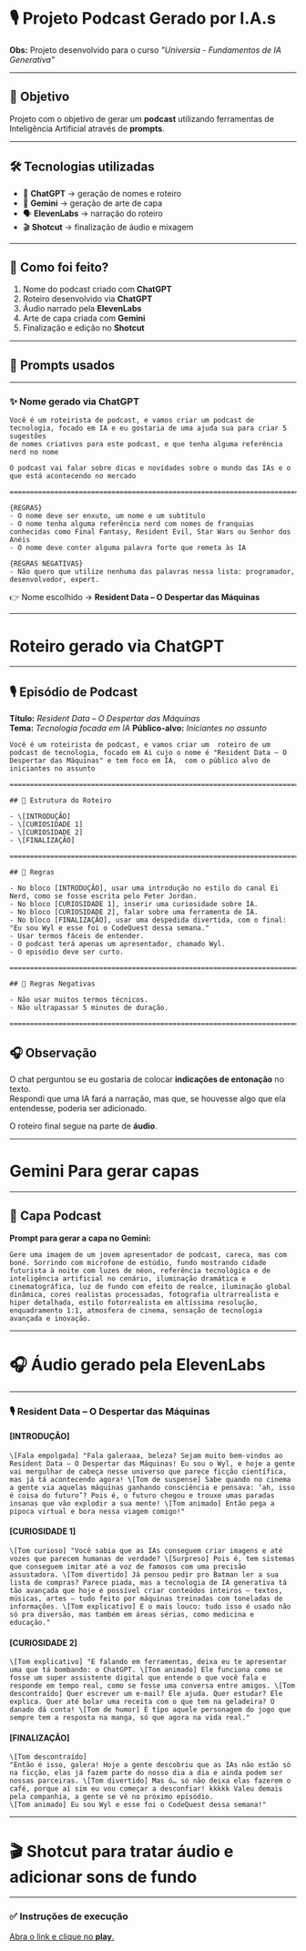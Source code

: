# 🎙️ Projeto Podcast Gerado por I.A.s

**Obs:** Projeto desenvolvido para o curso *"Universia - Fundamentos de IA Generativa"*

---

## 🎯 Objetivo

Projeto com o objetivo de gerar um **podcast** utilizando ferramentas de Inteligência Artificial através de **prompts**.

---

## 🛠️ Tecnologias utilizadas

* 🤖 **ChatGPT** → geração de nomes e roteiro
* 🎨 **Gemini** → geração de arte de capa
* 🗣️ **ElevenLabs** → narração do roteiro
* 🎬 **Shotcut** → finalização de áudio e mixagem

---

## 📌 Como foi feito?

1. Nome do podcast criado com **ChatGPT**
2. Roteiro desenvolvido via **ChatGPT**
3. Áudio narrado pela **ElevenLabs**
4. Arte de capa criada com **Gemini**
5. Finalização e edição no **Shotcut**

---

## 🧾 Prompts usados

---

### ✨ Nome gerado via ChatGPT

```text
Você é um roteirista de podcast, e vamos criar um podcast de tecnologia, focado em IA e eu gostaria de uma ajuda sua para criar 5 sugestões
de nomes criativos para este podcast, e que tenha alguma referência nerd no nome

O podcast vai falar sobre dicas e novidades sobre o mundo das IAs e o que está acontecendo no mercado

======================================================================================================

{REGRAS}
- O nome deve ser enxuto, um nome e um subtítulo
- O nome tenha alguma referência nerd com nomes de franquias conhecidas como Final Fantasy, Resident Evil, Star Wars ou Senhor dos Anéis
- O nome deve conter alguma palavra forte que remeta às IA

{REGRAS NEGATIVAS}
- Não quero que utilize nenhuma das palavras nessa lista: programador, desenvolvedor, expert.
```

👉 Nome escolhido → **Resident Data – O Despertar das Máquinas**

---

# Roteiro gerado via ChatGPT
---

## 🎙️ Episódio de Podcast  
**Título:** *Resident Data – O Despertar das Máquinas*  
**Tema:** *Tecnologia focada em IA* 
**Público-alvo:** *Iniciantes no assunto*

```text
Você é um roteirista de podcast, e vamos criar um  roteiro de um podcast de tecnologia, focado em Ai cujo o nome é "Resident Data – O Despertar das Máquinas" e tem foco em IA,  com o público alvo de iniciantes no assunto

======================================================================================================

## 📑 Estrutura do Roteiro

- \[INTRODUÇÃO]  
- \[CURIOSIDADE 1]  
- \[CURIOSIDADE 2]  
- \[FINALIZAÇÃO]  

======================================================================================================

## 📌 Regras

- No bloco [INTRODUÇÃO], usar uma introdução no estilo do canal Ei Nerd, como se fosse escrita pelo Peter Jordan.  
- No bloco [CURIOSIDADE 1], inserir uma curiosidade sobre IA.  
- No bloco [CURIOSIDADE 2], falar sobre uma ferramenta de IA.  
- No bloco [FINALIZAÇÃO], usar uma despedida divertida, com o final: "Eu sou Wyl e esse foi o CodeQuest dessa semana." 
- Usar termos fáceis de entender.  
- O podcast terá apenas um apresentador, chamado Wyl.  
- O episódio deve ser curto.  

======================================================================================================

## 🚫 Regras Negativas

- Não usar muitos termos técnicos.  
- Não ultrapassar 5 minutos de duração.  

======================================================================================================
```

## 🎧 Observação

O chat perguntou se eu gostaria de colocar **indicações de entonação** no texto.  
Respondi que uma IA fará a narração, mas que, se houvesse algo que ela entendesse, poderia ser adicionado.  

O roteiro final segue na parte de **áudio**. 

---

# Gemini Para gerar capas
---

## 🎨 Capa Podcast  

**Prompt para gerar a capa no Gemini:**

```text
Gere uma imagem de um jovem apresentador de podcast, careca, mas com boné. Sorrindo com microfone de estúdio, fundo mostrando cidade futurista à noite com luzes de néon, referência tecnológica e de inteligência artificial no cenário, iluminação dramática e cinematográfica, luz de fundo com efeito de realce, iluminação global dinâmica, cores realistas processadas, fotografia ultrarrealista e hiper detalhada, estilo fotorrealista em altíssima resolução, enquadramento 1:1, atmosfera de cinema, sensação de tecnologia avançada e inovação.  
```
---

# 🎧 Áudio gerado pela ElevenLabs
---

### 🎙️ Resident Data – O Despertar das Máquinas  

#### \[INTRODUÇÃO] 
```text
\[Fala empolgada] "Fala galeraaa, beleza? Sejam muito bem-vindos ao Resident Data – O Despertar das Máquinas! Eu sou o Wyl, e hoje a gente vai mergulhar de cabeça nesse universo que parece ficção científica, mas já tá acontecendo agora! \[Tom de suspense] Sabe quando no cinema a gente via aquelas máquinas ganhando consciência e pensava: ‘ah, isso é coisa do futuro’? Pois é, o futuro chegou e trouxe umas paradas insanas que vão explodir a sua mente! \[Tom animado] Então pega a pipoca virtual e bora nessa viagem comigo!"
```

#### \[CURIOSIDADE 1] 
```text
\[Tom curioso] "Você sabia que as IAs conseguem criar imagens e até vozes que parecem humanas de verdade? \[Surpreso] Pois é, tem sistemas que conseguem imitar até a voz de famosos com uma precisão assustadora. \[Tom divertido] Já pensou pedir pro Batman ler a sua lista de compras? Parece piada, mas a tecnologia de IA generativa tá tão avançada que hoje é possível criar conteúdos inteiros — textos, músicas, artes — tudo feito por máquinas treinadas com toneladas de informações. \[Tom explicativo] E o mais louco: tudo isso é usado não só pra diversão, mas também em áreas sérias, como medicina e educação."
```

#### \[CURIOSIDADE 2] 
```text
\[Tom explicativo] "E falando em ferramentas, deixa eu te apresentar uma que tá bombando: o ChatGPT. \[Tom animado] Ele funciona como se fosse um super assistente digital que entende o que você fala e responde em tempo real, como se fosse uma conversa entre amigos. \[Tom descontraído] Quer escrever um e-mail? Ele ajuda. Quer estudar? Ele explica. Quer até bolar uma receita com o que tem na geladeira? O danado dá conta! \[Tom de humor] É tipo aquele personagem do jogo que sempre tem a resposta na manga, só que agora na vida real."
```

#### \[FINALIZAÇÃO]
```text
\[Tom descontraído]
"Então é isso, galera! Hoje a gente descobriu que as IAs não estão só na ficção, elas já fazem parte do nosso dia a dia e ainda podem ser nossas parceiras. \[Tom divertido] Mas ó… só não deixa elas fazerem o café, porque aí sim eu vou começar a desconfiar! kkkkk Valeu demais pela companhia, a gente se vê no próximo episódio.
\[Tom animado] Eu sou Wyl e esse foi o CodeQuest dessa semana!"
```
---

# 🎬 Shotcut para tratar áudio e adicionar sons de fundo
---

### ✅ Instruções de execução
[Abra o link e clique no **play**.](https://wyldnerpina.github.io/Podcast---IA/)
